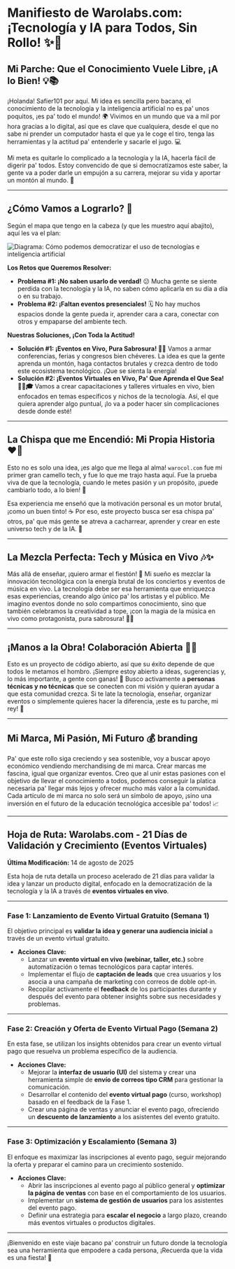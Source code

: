# Manifiesto de Warolabs.com: ¡Tecnología y IA para Todos, Sin Rollo! ✨🚀

## Mi Parche: Que el Conocimiento Vuele Libre, ¡A lo Bien! 💡📚

¡Holanda! Safier101 por aquí. Mi idea es sencilla pero bacana, el conocimiento de la tecnología y la inteligencia artificial no es pa' unos poquitos, ¡es pa' todo el mundo! 🌍 Vivimos en un mundo que va a mil por hora gracias a lo digital, así que es clave que cualquiera, desde el que no sabe ni prender un computador hasta el que ya le coge el tiro, tenga las herramientas y la actitud pa' entenderle y sacarle el jugo. 💻

Mi meta es quitarle lo complicado a la tecnología y la IA, hacerla fácil de digerir pa' todos. Estoy convencido de que si democratizamos este saber, la gente va a poder darle un empujón a su carrera, mejorar su vida y aportar un montón al mundo. 💪

---

## ¿Cómo Vamos a Lograrlo? 🎯

Según el mapa que tengo en la cabeza (y que les muestro aquí abajito), aquí les va el plan:

![Diagrama: Cómo podemos democratizar el uso de tecnologías e inteligencia artificial](https://github.com/user-attachments/assets/1ce83e4e-707c-4886-9045-472ee7d198b6)

**Los Retos que Queremos Resolver:**

* **Problema #1: ¡No saben usarlo de verdad!** 😕 Mucha gente se siente perdida con la tecnología y la IA, no saben cómo aplicarla en su día a día o en su trabajo.
* **Problema #2: ¡Faltan eventos presenciales!** 🗓️ No hay muchos espacios donde la gente pueda ir, aprender cara a cara, conectar con otros y empaparse del ambiente tech.

**Nuestras Soluciones, ¡Con Toda la Actitud!**

* **Solución #1: ¡Eventos en Vivo, Pura Sabrosura! 🎤🎉** Vamos a armar conferencias, ferias y congresos bien chéveres. La idea es que la gente aprenda un montón, haga contactos brutales y crezca dentro de todo este ecosistema tecnológico. ¡Que se sienta la energía!
* **Solución #2: ¡Eventos Virtuales en Vivo, Pa' Que Aprenda el Que Sea! 🧑‍💻🎓** Vamos a crear capacitaciones y talleres virtuales en vivo, bien enfocados en temas específicos y nichos de la tecnología. Así, el que quiera aprender algo puntual, ¡lo va a poder hacer sin complicaciones desde donde esté!

---

## La Chispa que me Encendió: Mi Propia Historia ❤️‍🔥

Esto no es solo una idea, ¡es algo que me llega al alma! `warocol.com` fue mi primer gran camello tech, y fue lo que me trajo hasta aquí. Fue la prueba viva de que la tecnología, cuando le metes pasión y un propósito, ¡puede cambiarlo todo, a lo bien! 🌟

Esa experiencia me enseñó que la motivación personal es un motor brutal, ¡como un buen tinto! ☕ Por eso, este proyecto busca ser esa chispa pa' otros, pa' que más gente se atreva a cacharrear, aprender y crear en este universo tech y de la IA. 🚀

---

## La Mezcla Perfecta: Tech y Música en Vivo 🎶✨

Más allá de enseñar, ¡quiero armar el fiestón! 🥳 Mi sueño es mezclar la innovación tecnológica con la energía brutal de los conciertos y eventos de música en vivo. La tecnología debe ser esa herramienta que enriquezca esas experiencias, creando algo único pa' los artistas y el público. Me imagino eventos donde no solo compartimos conocimiento, sino que también celebramos la creatividad a tope, ¡con la magia de la música en vivo como protagonista, pura sabrosura! 💃🕺

---

## ¡Manos a la Obra! Colaboración Abierta 🤝🌐

Esto es un proyecto de código abierto, así que su éxito depende de que todos le metamos el hombro. ¡Siempre estoy abierto a ideas, sugerencias y, lo más importante, a gente con ganas! 💬 Busco activamente a **personas técnicas y no técnicas** que se conecten con mi visión y quieran ayudar a que esta comunidad crezca. Si te late la tecnología, enseñar, organizar eventos o simplemente quieres hacer la diferencia, ¡este es tu parche, mi rey! 👑

---

## Mi Marca, Mi Pasión, Mi Futuro 💰 branding

Pa' que este rollo siga creciendo y sea sostenible, voy a buscar apoyo económico vendiendo merchandising de mi marca. Crear marcas me fascina, igual que organizar eventos. Creo que al unir estas pasiones con el objetivo de llevar el conocimiento a todos, podemos conseguir la platica necesaria pa' llegar más lejos y ofrecer mucho más valor a la comunidad. Cada artículo de mi marca no solo será un símbolo de apoyo, ¡sino una inversión en el futuro de la educación tecnológica accesible pa' todos! 📈

---

## **Hoja de Ruta: Warolabs.com - 21 Días de Validación y Crecimiento (Eventos Virtuales)**

**Última Modificación:** 14 de agosto de 2025

Esta hoja de ruta detalla un proceso acelerado de 21 días para validar la idea y lanzar un producto digital, enfocado en la democratización de la tecnología y la IA a través de **eventos virtuales en vivo**.

---

### **Fase 1: Lanzamiento de Evento Virtual Gratuito (Semana 1)**

El objetivo principal es **validar la idea y generar una audiencia inicial** a través de un evento virtual gratuito.

* **Acciones Clave:**
    * Lanzar un **evento virtual en vivo (webinar, taller, etc.)** sobre automatización o temas tecnológicos para captar interés.
    * Implementar el flujo de **captación de leads** que crea usuarios y los asocia a una campaña de marketing con correos de doble opt-in.
    * Recopilar activamente el **feedback** de los participantes durante y después del evento para obtener insights sobre sus necesidades y problemas.

---

### **Fase 2: Creación y Oferta de Evento Virtual Pago (Semana 2)**

En esta fase, se utilizan los insights obtenidos para crear un evento virtual pago que resuelva un problema específico de la audiencia.

* **Acciones Clave:**
    * Mejorar la **interfaz de usuario (UI)** del sistema y crear una herramienta simple de **envío de correos tipo CRM** para gestionar la comunicación.
    * Desarrollar el contenido del **evento virtual pago** (curso, workshop) basado en el feedback de la Fase 1.
    * Crear una página de ventas y anunciar el evento pago, ofreciendo un **descuento de lanzamiento** a los asistentes del evento gratuito.

---

### **Fase 3: Optimización y Escalamiento (Semana 3)**

El enfoque es maximizar las inscripciones al evento pago, seguir mejorando la oferta y preparar el camino para un crecimiento sostenido.

* **Acciones Clave:**
    * Abrir las inscripciones al evento pago al público general y **optimizar la página de ventas** con base en el comportamiento de los usuarios.
    * Implementar un **sistema de gestión de usuarios** para los asistentes del evento pago.
    * Definir una estrategia para **escalar el negocio** a largo plazo, creando más eventos virtuales o productos digitales.

---

¡Bienvenido en este viaje bacano pa' construir un futuro donde la tecnología sea una herramienta que empodere a cada persona, ¡Recuerda que la vida es una fiesta! 🎉
